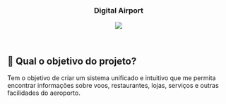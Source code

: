 <h3 align="center">
 Digital Airport
</h3>

<p align="center">
  <img src="https://img.shields.io/badge/status-em%20andamento-orange?style=for-the-badge"/>
</p>

<br>

## 🏹 Qual o objetivo do projeto?

Tem o objetivo de criar um sistema unificado e intuitivo que me permita encontrar informações sobre voos, restaurantes, lojas, serviços e outras facilidades do aeroporto.
